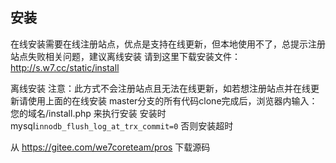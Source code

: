 ## **安装**
在线安装需要在线注册站点，优点是支持在线更新，但本地使用不了，总提示注册站点失败相关问题，建议离线安装
请到这里下载安装文件：http://s.w7.cc/static/install

离线安装
注意：此方式不会注册站点且无法在线更新，如若想注册站点并在线更新请使用上面的在线安装
master分支的所有代码clone完成后，浏览器内输入：您的域名/install.php 来执行安装
安装时 mysql`innodb_flush_log_at_trx_commit=0` 否则安装超时

从 https://gitee.com/we7coreteam/pros 下载源码
